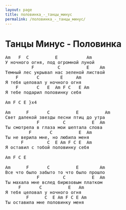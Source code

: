 ```yaml
---
layout: page
title: половинка_-_танцы_минус
permalink: /половинка_-_танцы_минус/
---
```

# Танцы Минус - Половинка

<pre>
Am   F  C          E           Am
У ночного огня, под огромной луной
          F         C          E    Am
Темный лес укрывал нас зеленой листвой
    F       C        E     Am
Я тебя целовал у ночного огня
    F       C   E  Am F C   E Am
Я тебе подарил половинку себя

Am F C E }x4

Am      F       C          E          Am
Свет далекой звезды песни птиц до утра
            F         C          E  Am
Ты смотрела в глаза мои шептала слова
         F       C          E  Am
Ты не верила мне, но любила меня
      F         C  E Am F C E  Am
Я оставил с тобой половинку себя

Am F C E

Am      F       C          E        Am
Все что было забыто то что было прошло
            F         C          E  Am
Ты махала мне вслед бирюзовым платком
     F       C          E   Am
Я тебя целовал у ночного огня
        F      C  E Am F C E Am
Ты оставила мне половинку меня
<pre>
